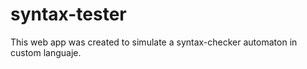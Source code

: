 # syntax-tester
This web app was created to simulate a syntax-checker automaton in custom languaje.
